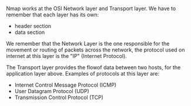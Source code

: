 
Nmap works at the OSI Network layer and Transport layer. We have
to remember that each layer has its own:

* header section
* data section

We remember that the Network Layer is the one responsible for the
movement or routing of packets across the network, the protocol
used on internet at this layer is the "IP" (Internet Protocol).

The Transport layer provides the flowof data between two hosts,
for the application layer above. Examples of protocols at this
layer are:

* Internet Control Message Protocol (ICMP)
* User Datagram Protocol (UDP)
* Transmission Control Protocol (TCP)


